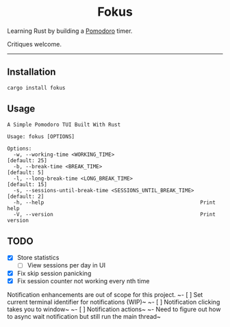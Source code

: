 <h1 align="center">Fokus</h1>

Learning Rust by building a [Pomodoro](https://en.wikipedia.org/wiki/Pomodoro_Technique) timer.

Critiques welcome.

---

## Installation

```
cargo install fokus
```

## Usage

```
A Simple Pomodoro TUI Built With Rust

Usage: fokus [OPTIONS]

Options:
  -w, --working-time <WORKING_TIME>                            [default: 25]
  -b, --break-time <BREAK_TIME>                                [default: 5]
  -l, --long-break-time <LONG_BREAK_TIME>                      [default: 15]
  -s, --sessions-until-break-time <SESSIONS_UNTIL_BREAK_TIME>  [default: 2]
  -h, --help                                                   Print help
  -V, --version                                                Print version
```

## TODO

- [x] Store statistics
    - [ ] View sessions per day in UI
- [x] Fix skip session panicking
- [x] Fix session counter not working every nth time

Notification enhancements are out of scope for this project.
~- [ ] Set current terminal identifier for notifications (WIP)~
~- [ ] Notification clicking takes you to window~
~- [ ] Notification actions~
~- Need to figure out how to async wait notification but still run the main thread~

